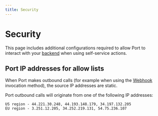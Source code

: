 ```yaml
---
title: Security
---
```


# Security

This page includes additional configurations required to allow Port to interact with your [backend](/actions-and-automations/setup-backend/setup-backend.md) when using self-service actions.

## Port IP addresses for allow lists

When Port makes outbound calls (for example when using the [Webhook](/actions-and-automations/setup-backend/webhook/webhook.md) invocation method), the source IP addresses are static.

Port outbound calls will originate from one of the following IP addresses:

```text
US region - 44.221.30.248, 44.193.148.179, 34.197.132.205 
EU region - 3.251.12.205, 34.252.219.131, 54.75.236.107
```
